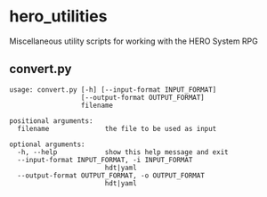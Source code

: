 # hero_utilities
Miscellaneous utility scripts for working with the HERO System RPG

## convert.py

    usage: convert.py [-h] [--input-format INPUT_FORMAT]
                      [--output-format OUTPUT_FORMAT]
                      filename

    positional arguments:
      filename              the file to be used as input

    optional arguments:
      -h, --help            show this help message and exit
      --input-format INPUT_FORMAT, -i INPUT_FORMAT
                            hdt|yaml
      --output-format OUTPUT_FORMAT, -o OUTPUT_FORMAT
                            hdt|yaml
